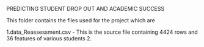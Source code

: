 
PREDICTING STUDENT DROP OUT AND ACADEMIC SUCCESS

This folder contains the files used for the project which are

1.data_Reassessment.csv - This is the source file containing 4424 rows and 36 features of various students
2. 
